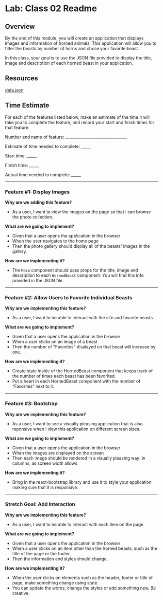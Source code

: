 # Lab: Class 02 Readme

## Overview

By the end of this module, you will create an application that displays images and information of horned animals. This application will allow you to filter the beasts by number of horns and chose your favorite beast.

In this class, your goal is to use the JSON file provided to display the title, image and description of each horned beast in your application.

## Resources

[data.json](https://codefellows.github.io/code-301-guide/curriculum/class-02/lab/assets/data.json)

## Time Estimate

For each of the features listed below, make an estimate of the time it will take you to complete the feature, and record your start and finish times for that feature:

Number and name of feature: ________________________________

Estimate of time needed to complete: _____

Start time: _____

Finish time: _____

Actual time needed to complete: _____

___

### Feature #1: Display Images

**Why are we adding this feature?**
- As a user, I want to view the images on the page so that I can browse the photo collection.

**What are we going to implement?**
- Given that a user opens the application in the browser
- When the user navigates to the home page
- Then the photo gallery should display all of the beasts' images in the gallery.

**How are we implementing it?**
- The `Main` component should pass props for the title, image and description to each `HornedBeast` component. You will find this info provided in the JSON file.

___

### Feature #2: Allow Users to Favorite Individual Beasts

**Why are we implementing this feature?**
- As a user, I want to be able to interact with the site and favorite beasts.

**What are we going to implement?**

- Given that a user opens the application in the browser
- When a user clicks on an image of a beast
- Then the number of "Favorites" displayed on that beast will increase by one.

**How are we implementing it?**
- Create state inside of the HornedBeast component that keeps track of the number of times each beast has been favorited.
- Put a heart in each HornedBeast component with the number of “Favorites” next to it.

___

### Feature #3: Bootstrap

**Why are we implementing this feature?**
- As a user, I want to see a visually pleasing application that is also reponsive when I view this application on different screen sizes.

**What are we going to implement?**
- Given that a user opens the application in the browser
- When the images are displayed on the screen
- Then each image should be rendered in a visually pleasing way: in columns, as screen width allows.

**How are we implementing it?**
- Bring in the react-bootstrap library and use it to style your application making sure that it is responsive.

___

### Stretch Goal: Add Interaction

**Why are we implementing this feature?**
- As a user, I want to be able to interact with each item on the page.

**What are we going to implement?**

- Given that a user opens the application in the browser
- When a user clicks on an item other than the horned beasts, such as the title of the page or the footer,
- Then the information and styles should change.

**How are we implementing it?**
- When the user clicks on elements such as the header, footer or title of page, make something change using state.
- You can update the words, change the styles or add something new. Be creative.
